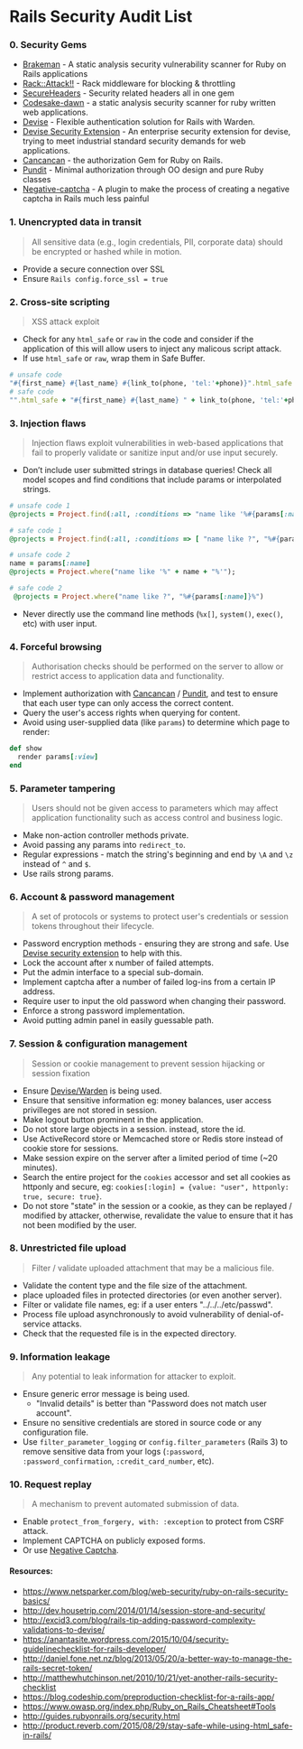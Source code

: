 # Rails Security Audit List

### 0. Security Gems
* [Brakeman](https://github.com/presidentbeef/brakeman) - A static analysis security vulnerability scanner for Ruby on Rails applications
* [Rack::Attack!!](https://github.com/kickstarter/rack-attack) - Rack middleware for blocking & throttling
* [SecureHeaders](https://github.com/twitter/secureheaders) - Security related headers all in one gem
* [Codesake-dawn](https://github.com/codesake/codesake-dawn) - a static analysis security scanner for ruby written web applications.
* [Devise](https://github.com/plataformatec/devise) - Flexible authentication solution for Rails with Warden.
* [Devise Security Extension](https://github.com/phatworx/devise_security_extension) - An enterprise security extension for devise, trying to meet industrial standard security demands for web applications.
* [Cancancan](https://github.com/CanCanCommunity/cancancan) - the authorization Gem for Ruby on Rails.
* [Pundit](https://github.com/elabs/pundit) - Minimal authorization through OO design and pure Ruby classes
* [Negative-captcha](https://github.com/subwindow/negative-captcha) - A plugin to make the process of creating a negative captcha in Rails much less painful

### 1. Unencrypted data in transit
> All sensitive data (e.g., login credentials, PII, corporate data) should be encrypted or hashed while in motion.

* Provide a secure connection over SSL
* Ensure `Rails config.force_ssl = true`

### 2. Cross-site scripting
> XSS attack exploit 

* Check for any `html_safe` or `raw` in the code and consider if  the application of this will allow users to inject any malicous script attack.
* If use `html_safe` or `raw`, wrap them in Safe Buffer.
```ruby
# unsafe code
"#{first_name} #{last_name} #{link_to(phone, 'tel:'+phone)}".html_safe
# safe code
"".html_safe + "#{first_name} #{last_name} " + link_to(phone, 'tel:'+phone)
```

### 3. Injection flaws
>Injection flaws exploit vulnerabilities in web-based applications that fail to properly validate or sanitize input and/or use input securely.

* Don’t include user submitted strings in database queries! Check all model scopes and find conditions that include params or interpolated strings.
```ruby
# unsafe code 1
@projects = Project.find(:all, :conditions => "name like '%#{params[:name]}%'")

# safe code 1
@projects = Project.find(:all, :conditions => [ "name like ?", "%#{params[:name]}%"] )

# unsafe code 2
name = params[:name]
@projects = Project.where("name like '%" + name + "%'");

# safe code 2
 @projects = Project.where("name like ?", "%#{params[:name]}%")
```

* Never directly use the command line methods (`%x[]`, `system()`, `exec()`, etc) with user input. 

### 4. Forceful browsing
> Authorisation checks should be performed on the server to allow or restrict access to application data and functionality.

* Implement authorization with [Cancancan](https://github.com/CanCanCommunity/cancancan) / [Pundit](https://github.com/elabs/pundit), and test to ensure that each user type can only access the correct content.
* Query the user's access rights when querying for content.
* Avoid using user-supplied data (like `params`) to determine which page to render:
```ruby
def show
  render params[:view]
end
```

### 5. Parameter tampering
> Users should not be given access to parameters which may affect application functionality such as access control and business logic.

* Make non-action controller methods private.
* Avoid passing any params into `redirect_to`.
* Regular expressions - match the string's beginning and end by `\A` and `\z` instead of `^` and `$`.
* Use rails strong params.

### 6. Account & password management
> A set of protocols or systems to protect user's credentials or session tokens throughout their lifecycle.

* Password encryption methods - ensuring they are strong and safe. Use [Devise security extension](https://github.com/phatworx/devise_security_extension) to help with this. 
* Lock the account after x number of failed attempts.
* Put the admin interface to a special sub-domain.
* Implement captcha after a number of failed log-ins from a certain IP address.
* Require user to input the old password when changing their password.
* Enforce a strong password implementation.
* Avoid putting admin panel in easily guessable path.

### 7. Session & configuration management
> Session or cookie management to prevent session hijacking or session fixation

* Ensure [Devise/Warden](https://github.com/plataformatec/devise) is being used.
* Ensure that sensitive information eg: money balances, user access privilleges are not stored in session.
* Make logout button prominent in the application.
* Do not store large objects in a session. instead, store the id.
* Use ActiveRecord store or Memcached store or Redis store instead of cookie store for sessions.
* Make session expire on the server after a limited period of time (~20 minutes).
* Search the entire project for the `cookies` accessor and set all cookies as httponly and secure, eg: `cookies[:login] = {value: "user", httponly: true, secure: true}`.
* Do not store "state" in the session or a cookie, as they can be replayed / modified by attacker, otherwise, revalidate the value to ensure that it has not been modified by the user.

### 8. Unrestricted file upload
> Filter / validate uploaded attachment that may be a malicious file.

* Validate the content type and the file size of the attachment.
* place uploaded files in protected directories (or even another server).
* Filter or validate file names, eg: if a user enters "../../../etc/passwd".
* Process file upload asynchronously to avoid vulnerability of denial-of-service attacks.
* Check that the requested file is in the expected directory.

### 9. Information leakage
> Any potential to leak information for attacker to exploit.

* Ensure generic error message is being used.
  * "Invalid details" is better than "Password does not match user account".
* Ensure no sensitive credentials are stored in source code or any configuration file.
* Use `filter_parameter_logging` or `config.filter_parameters` (Rails 3) to remove sensitive data from your logs (`:password`, `:password_confirmation`, `:credit_card_number`, etc).

### 10. Request replay
> A mechanism to prevent automated submission of data. 

* Enable `protect_from_forgery, with: :exception` to protect from CSRF attack.
* Implement CAPTCHA on publicly exposed forms.
* Or use [Negative Captcha](https://github.com/subwindow/negative-captcha).

#### Resources:
* https://www.netsparker.com/blog/web-security/ruby-on-rails-security-basics/
* http://dev.housetrip.com/2014/01/14/session-store-and-security/
* http://excid3.com/blog/rails-tip-adding-password-complexity-validations-to-devise/
* https://anantasite.wordpress.com/2015/10/04/security-guidelinechecklist-for-rails-developer/
* http://daniel.fone.net.nz/blog/2013/05/20/a-better-way-to-manage-the-rails-secret-token/
* http://matthewhutchinson.net/2010/10/21/yet-another-rails-security-checklist
* https://blog.codeship.com/preproduction-checklist-for-a-rails-app/
* https://www.owasp.org/index.php/Ruby_on_Rails_Cheatsheet#Tools
* http://guides.rubyonrails.org/security.html
* http://product.reverb.com/2015/08/29/stay-safe-while-using-html_safe-in-rails/

